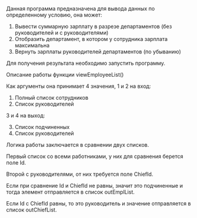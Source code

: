 Данная программа предназначена для вывода данных по определенному условию, она может:
1. Вывести суммарную зарплату в разрезе департаментов (без руководителей и с руководителями)
2. Отобразить департамент, в котором у сотрудника зарплата максимальна
3. Вернуть зарплаты руководителей департаментов (по убыванию)

Для получения результата необходимо запустить программу.

Описание работы функции viewEmployeeList()

Как аргументы она принимает 4 значения, 1 и 2 на вход:
1. Полный список сотрудников
2. Список руководителей

3 и 4 на выход:

3. Список подчиненных
4. Список руководителей

Логика работы заключается в сравнении двух списков.

Первый список со всеми работниками, у них для сравнения берется поле Id.

Второй с руководителями, от них требуется поле ChiefId.

Если при сравнение Id и ChiefId не равны, значит это подчиненные и тогда элемент отправляется в список outEmplList.

Если Id с ChiefId равны, то это руководитель и значение отправляется в список outChiefList.
